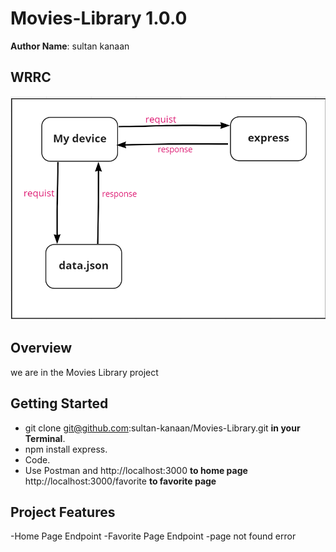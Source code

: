 # Movies-Library 1.0.0

**Author Name**: sultan kanaan

## WRRC
![WRRC](./movieData/webRRC.png)


## Overview
we are in the  Movies Library project

## Getting Started
- git clone git@github.com:sultan-kanaan/Movies-Library.git **in your Terminal**.
- npm install express.
- Code.
- Use Postman and 
http://localhost:3000 **to home page**
http://localhost:3000/favorite **to favorite page**


## Project Features
-Home Page Endpoint
-Favorite Page Endpoint
-page not found error